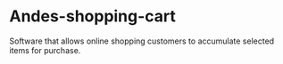 # Andes-shopping-cart
Software that allows online shopping customers to accumulate selected items for purchase.
